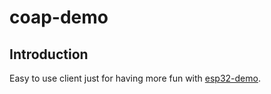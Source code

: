 # coap-demo
## Introduction
Easy to use client just for having more fun with [esp32-demo](https://github.com/R523/esp32-demo).
